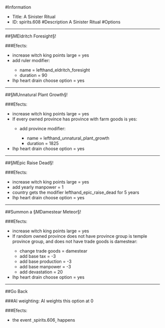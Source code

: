 #Information
 - Title: A Sinister Ritual
 - ID: spirits.608
#Description
A Sinister Ritual
#Options

___
##§MEldritch Foresight§!

###Efects:<ul><li>increase witch king points large = yes</li><li>add ruler modifier:</li><ul><li>name = lefthand_eldritch_foresight</li><li>duration = 90</li></ul><li>lhp heart drain choose option = yes</li></ul>

___
##§MUnnatural Plant Growth§!

###Efects:<ul><li>increase witch king points large = yes</li><li>If every owned province has province with farm goods is yes:</li><ul><li>add province modifier:</li><ul><li>name = lefthand_unnatural_plant_growth</li><li>duration = 1825</li></ul></ul><li>lhp heart drain choose option = yes</li></ul>

___
##§MEpic Raise Dead§!

###Efects:<ul><li>increase witch king points large = yes</li><li>add yearly manpower = 1</li><li>country gets the modifier lefthand_epic_raise_dead for 5 years</li><li>lhp heart drain choose option = yes</li></ul>

___
##Summon a §MDamestear Meteor§!

###Efects:<ul><li>increase witch king points large = yes</li><li>If random owned province does not have province group is temple province group, and does not have trade goods is damestear:</li><ul><li>change trade goods = damestear</li><li>add base tax = -3</li><li>add base production = -3</li><li>add base manpower = -3</li><li>add devastation = 20</li></ul><li>lhp heart drain choose option = yes</li></ul>

___
##Go Back

###AI weighting:
AI weights this option at 0


###Efects:<ul><li>the event ˻spirits.606˼ happens</li></ul>
